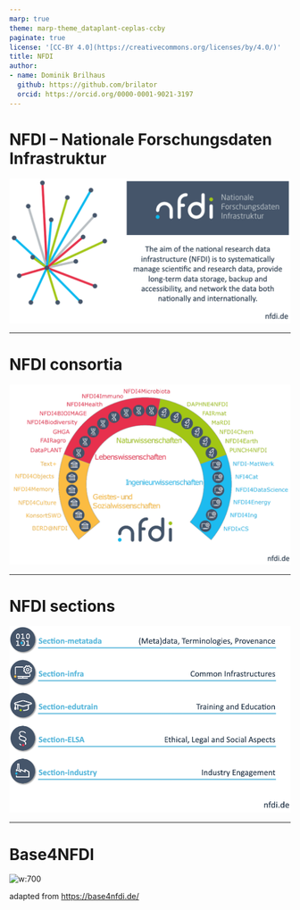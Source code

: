 ```yaml
---
marp: true
theme: marp-theme_dataplant-ceplas-ccby
paginate: true
license: '[CC-BY 4.0](https://creativecommons.org/licenses/by/4.0/)'
title: NFDI
author:
- name: Dominik Brilhaus
  github: https://github.com/brilator
  orcid: https://orcid.org/0000-0001-9021-3197
---
```


# NFDI &ndash; Nationale Forschungsdaten Infrastruktur

![w:800](./../../../img/nfdi.drawio.png)

---

# NFDI consortia

![w:800](./../../../img/nfdi-consortia.drawio.png)

---

# NFDI sections

![w:700](././../../../img/nfdi-sections.drawio.png)

---

# Base4NFDI

![w:700](./../../../img/Base4NFDI_Intro_Poster-RDA-2024_JanderRitter-excerpt.png)

<span class="footer-reference">adapted from https://base4nfdi.de/</span>
